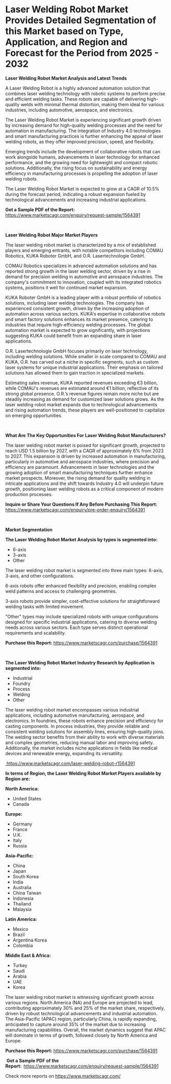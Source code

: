 <p><h1>Laser Welding Robot Market Provides Detailed Segmentation of this Market based on Type, Application, and Region and Forecast for the Period from 2025 - 2032</h1></p><p><strong>Laser Welding Robot Market Analysis and Latest Trends</strong></p>
<p><p>A Laser Welding Robot is a highly advanced automation solution that combines laser welding technology with robotic systems to perform precise and efficient welding tasks. These robots are capable of delivering high-quality welds with minimal thermal distortion, making them ideal for various industries, including automotive, aerospace, and electronics. </p><p>The Laser Welding Robot Market is experiencing significant growth driven by increasing demand for high-quality welding processes and the need for automation in manufacturing. The integration of Industry 4.0 technologies and smart manufacturing practices is further enhancing the appeal of laser welding robots, as they offer improved precision, speed, and flexibility. </p><p>Emerging trends include the development of collaborative robots that can work alongside humans, advancements in laser technology for enhanced performance, and the growing need for lightweight and compact robotic solutions. Additionally, the rising focus on sustainability and energy efficiency in manufacturing processes is propelling the adoption of laser welding robots. </p><p>The Laser Welding Robot Market is expected to grow at a CAGR of 10.5% during the forecast period, indicating a robust expansion fueled by technological advancements and increasing industrial applications.</p></p>
<p><strong>Get a Sample PDF of the Report:&nbsp;</strong> <a href="https://www.marketscagr.com/enquiry/request-sample/1564391?utm_campaign=1835&utm_medium=2&utm_source=Github&utm_content=ia&utm_term=16022025&utm_id=laser-welding-robot">https://www.marketscagr.com/enquiry/request-sample/1564391</a></p>
<p>&nbsp;</p>
<p><strong>Laser Welding Robot Major Market Players</strong></p>
<p><p>The laser welding robot market is characterized by a mix of established players and emerging entrants, with notable competitors including COMAU Robotics, KUKA Roboter GmbH, and O.R. Lasertechnologie GmbH. </p><p>COMAU Robotics specializes in advanced automation solutions and has reported strong growth in the laser welding sector, driven by a rise in demand for precision welding in automotive and aerospace industries. The company's commitment to innovation, coupled with its integrated robotics systems, positions it well for continued market expansion.</p><p>KUKA Roboter GmbH is a leading player with a robust portfolio of robotics solutions, including laser welding technologies. The company has experienced consistent growth, driven by the increasing adoption of automation across various sectors. KUKA's expertise in collaborative robots and smart factory solutions enhances its market presence, catering to industries that require high-efficiency welding processes. The global automation market is expected to grow significantly, with projections suggesting KUKA could benefit from an expanding share in laser applications.</p><p>O.R. Lasertechnologie GmbH focuses primarily on laser technology, including welding solutions. While smaller in scale compared to COMAU and KUKA, O.R. has carved out a niche in specific segments, such as custom laser systems for unique industrial applications. Their emphasis on tailored solutions has allowed them to gain traction in specialized markets.</p><p>Estimating sales revenue, KUKA reported revenues exceeding €3 billion, while COMAU's revenues are estimated around €1 billion, reflective of its strong global presence. O.R.’s revenue figures remain more niche but are steadily increasing as demand for customized laser solutions grows. As the laser welding robot market expands due to technological advancements and rising automation trends, these players are well-positioned to capitalize on emerging opportunities.</p></p>
<p>&nbsp;</p>
<p><strong>What Are The Key Opportunities For Laser Welding Robot Manufacturers?</strong></p>
<p><p>The laser welding robot market is poised for significant growth, projected to reach USD 1.5 billion by 2027, with a CAGR of approximately 6% from 2023 to 2027. This expansion is driven by increased automation in manufacturing, particularly in automotive and aerospace industries, where precision and efficiency are paramount. Advancements in laser technologies and the growing adoption of smart manufacturing techniques further enhance market prospects. Moreover, the rising demand for quality welding in intricate applications and the shift towards Industry 4.0 will underpin future growth, positioning laser welding robots as a critical component of modern production processes.</p></p>
<p><strong>Inquire or Share Your Questions If Any Before Purchasing This Report:</strong> <a href="https://www.marketscagr.com/enquiry/pre-order-enquiry/1564391?utm_campaign=1835&utm_medium=2&utm_source=Github&utm_content=ia&utm_term=16022025&utm_id=laser-welding-robot">https://www.marketscagr.com/enquiry/pre-order-enquiry/1564391</a></p>
<p>&nbsp;</p>
<p><strong>Market Segmentation</strong></p>
<p><strong>The Laser Welding Robot Market Analysis by types is segmented into:</strong></p>
<p><ul><li>6-axis</li><li>3-axis</li><li>Other</li></ul></p>
<p><p>The laser welding robot market is segmented into three main types: 6-axis, 3-axis, and other configurations. </p><p>6-axis robots offer enhanced flexibility and precision, enabling complex weld patterns and access to challenging geometries. </p><p>3-axis robots provide simpler, cost-effective solutions for straightforward welding tasks with limited movement. </p><p>"Other" types may include specialized robots with unique configurations designed for specific industrial applications, catering to diverse welding needs across various sectors. Each type serves distinct operational requirements and scalability.</p></p>
<p><strong>Purchase this Report:&nbsp;</strong><a href="https://www.marketscagr.com/purchase/1564391?utm_campaign=1835&utm_medium=2&utm_source=Github&utm_content=ia&utm_term=16022025&utm_id=laser-welding-robot">https://www.marketscagr.com/purchase/1564391</a></p>
<p>&nbsp;</p>
<p><strong>The Laser Welding Robot Market Industry Research by Application is segmented into:</strong></p>
<p><ul><li>Industrial</li><li>Foundry</li><li>Process</li><li>Welding</li><li>Other</li></ul></p>
<p><p>The laser welding robot market encompasses various industrial applications, including automotive manufacturing, aerospace, and electronics. In foundries, these robots enhance precision and efficiency for casting components. In process industries, they provide reliable and consistent welding solutions for assembly lines, ensuring high-quality joins. The welding sector benefits from their ability to work with diverse materials and complex geometries, reducing manual labor and improving safety. Additionally, the market includes niche applications in fields like medical devices and renewable energy, expanding its versatility.</p></p>
<p><a href="https://www.marketscagr.com/laser-welding-robot-r1564391?utm_campaign=1835&utm_medium=2&utm_source=Github&utm_content=ia&utm_term=16022025&utm_id=laser-welding-robot">&nbsp;https://www.marketscagr.com/laser-welding-robot-r1564391</a></p>
<p><strong>In terms of Region, the Laser Welding Robot Market Players available by Region are:</strong></p>
<p>
    <p> <strong> North America: </strong>
        <ul>
            <li>United States</li>
            <li>Canada</li>
        </ul>
        </p> 
    <p> <strong> Europe: </strong>
        <ul>
            <li>Germany</li>
            <li>France</li>
            <li>U.K.</li>
            <li>Italy</li>
            <li>Russia</li>
        </ul>
        </p> 
    <p> <strong> Asia-Pacific: </strong>
        <ul>
            <li>China</li>
            <li>Japan</li>
            <li>South Korea</li>
            <li>India</li>
            <li>Australia</li>
            <li>China Taiwan</li>
            <li>Indonesia</li>
            <li>Thailand</li>
            <li>Malaysia</li>
        </ul>
        </p> 
    <p> <strong> Latin America: </strong>
        <ul>
            <li>Mexico</li>
            <li>Brazil</li>
            <li>Argentina Korea</li>
            <li>Colombia</li>
        </ul>
        </p> 
    <p> <strong> Middle East & Africa: </strong>
        <ul>
            <li>Turkey</li>
            <li>Saudi</li>
            <li>Arabia</li>
            <li>UAE</li>
            <li>Korea</li>
        </ul>
    </p>
    </p>
<p><p>The laser welding robot market is witnessing significant growth across various regions. North America (NA) and Europe are projected to lead, contributing approximately 30% and 25% of the market share, respectively, driven by robust technological advancements and industrial automation. The Asia-Pacific (APAC) region, particularly China, is rapidly expanding, anticipated to capture around 35% of the market due to increasing manufacturing capabilities. Overall, the market dynamics suggest that APAC will dominate in terms of growth, followed closely by North America and Europe.</p></p>
<p><strong>Purchase this Report: </strong><a href="https://www.marketscagr.com/purchase/1564391?utm_campaign=1835&utm_medium=2&utm_source=Github&utm_content=ia&utm_term=16022025&utm_id=laser-welding-robot">https://www.marketscagr.com/purchase/1564391</a></p>
<p>&nbsp;<strong>Get a Sample PDF of the Report:&nbsp;&nbsp;</strong><a href="https://www.marketscagr.com/enquiry/request-sample/1564391?utm_campaign=1835&utm_medium=2&utm_source=Github&utm_content=ia&utm_term=16022025&utm_id=laser-welding-robot">https://www.marketscagr.com/enquiry/request-sample/1564391</a></p>
<p><strong></strong></p>
<p>Check more reports on <a href="https://www.marketscagr.com/?utm_campaign=1835&utm_medium=2&utm_source=Github&utm_content=ia&utm_term=16022025&utm_id=laser-welding-robot">https://www.marketscagr.com/</a></p>